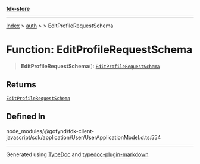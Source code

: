 [**fdk-store**](../../../README.md)
***

[Index](../../../API.md) > [auth](../../README.md) > [<internal>](../README.md) > EditProfileRequestSchema

# Function: EditProfileRequestSchema

> **EditProfileRequestSchema**(): [`EditProfileRequestSchema`](../type-aliases/type-alias.EditProfileRequestSchema.md)

## Returns

[`EditProfileRequestSchema`](../type-aliases/type-alias.EditProfileRequestSchema.md)

## Defined In

node\_modules/@gofynd/fdk-client-javascript/sdk/application/User/UserApplicationModel.d.ts:554

***
Generated using [TypeDoc](https://typedoc.org/) and [typedoc-plugin-markdown](https://www.npmjs.com/package/typedoc-plugin-markdown)

